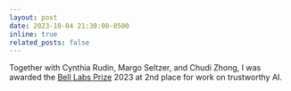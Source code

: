 ```yaml
---
layout: post
date: 2023-10-04 21:30:00-0500
inline: true
related_posts: false
---
```


Together with Cynthia Rudin, Margo Seltzer, and Chudi Zhong, I was awarded the [Bell Labs Prize](https://cs.duke.edu/news/duke-cs-wins-second-place-bell-labs-2023-prize-competition) 2023 at 2nd place for work on trustworthy AI.
